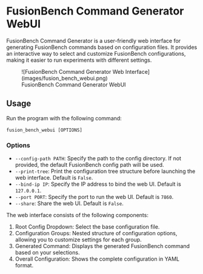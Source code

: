 # FusionBench Command Generator WebUI

FusionBench Command Generator is a user-friendly web interface for generating FusionBench commands based on configuration files.
It provides an interactive way to select and customize FusionBench configurations, making it easier to run experiments with different settings.

<figure markdown="span">
![FusionBench Command Generator Web Interface](images/fusion_bench_webui.png)
<figcaption>FusionBench Command Generator WebUI</figcaption>
</figure>

## Usage

Run the program with the following command:

```
fusion_bench_webui [OPTIONS]
```

### Options

- `--config-path PATH`: Specify the path to the config directory. If not provided, the default FusionBench config path will be used.
- `--print-tree`: Print the configuration tree structure before launching the web interface. Default is `False`.
- `--bind-ip IP`: Specify the IP address to bind the web UI. Default is `127.0.0.1`.
- `--port PORT`: Specify the port to run the web UI. Default is `7860`.
- `--share`: Share the web UI. Default is `False`.

The web interface consists of the following components:

1. Root Config Dropdown: Select the base configuration file.
2. Configuration Groups: Nested structure of configuration options, allowing you to customize settings for each group.
3. Generated Command: Displays the generated FusionBench command based on your selections.
4. Overall Configuration: Shows the complete configuration in YAML format.
